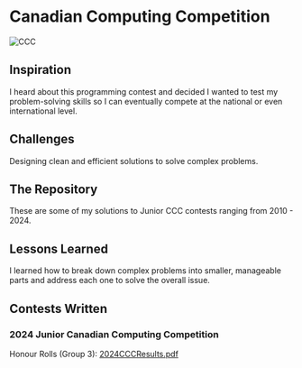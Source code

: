 # Canadian Computing Competition

![CCC](https://github.com/user-attachments/assets/daf86fb2-7301-4772-83d7-2856e1aea159)

## Inspiration

I heard about this programming contest and decided I wanted to test my problem-solving skills so I can eventually compete at the national or even international level.

## Challenges

Designing clean and efficient solutions to solve complex problems.

## The Repository

These are some of my solutions to Junior CCC contests ranging from 2010 - 2024.

## Lessons Learned

I learned how to break down complex problems into smaller, manageable parts and address each one to solve the overall issue.

## Contests Written

### 2024 Junior Canadian Computing Competition

Honour Rolls (Group 3): 
[2024CCCResults.pdf](https://github.com/user-attachments/files/18222239/2024CCCResults.pdf)
